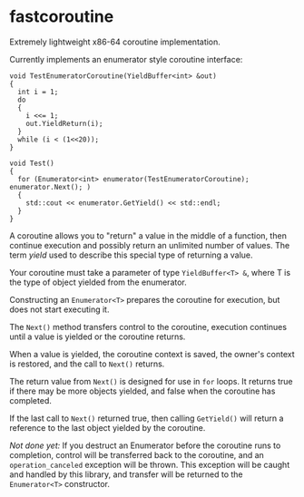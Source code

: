 fastcoroutine
=============

Extremely lightweight x86-64 coroutine implementation.

Currently implements an enumerator style coroutine interface:

    void TestEnumeratorCoroutine(YieldBuffer<int> &out)
    {
      int i = 1;
      do
      {
        i <<= 1;
        out.YieldReturn(i);
      }
      while (i < (1<<20));
    }

    void Test()
    {
      for (Enumerator<int> enumerator(TestEnumeratorCoroutine); enumerator.Next(); )
      {
        std::cout << enumerator.GetYield() << std::endl;
      }
    }

A coroutine allows you to "return" a value in the middle of a function,
then continue execution and possibly return an unlimited number of values.
The term *yield* used to describe this special type of returning a value.

Your coroutine must take a parameter of type `YieldBuffer<T> &`, where T
is the type of object yielded from the enumerator.

Constructing an `Enumerator<T>` prepares the coroutine for execution, but
does not start executing it.

The `Next()` method transfers control to the coroutine, execution continues
until a value is yielded or the coroutine returns.

When a value is yielded, the coroutine context is saved, the owner's
context is restored, and the call to `Next()` returns.

The return value from `Next()` is designed for use in `for` loops. It returns
true if there may be more objects yielded, and false when the coroutine
has completed.

If the last call to `Next()` returned true, then calling `GetYield()` will
return a reference to the last object yielded by the coroutine.

*Not done yet:* If you destruct an Enumerator<T> before the coroutine runs to
completion, control will be transferred back to the coroutine, and an
`operation_canceled` exception will be thrown. This exception will be caught
and handled by this library, and transfer will be returned to the
`Enumerator<T>` constructor.
